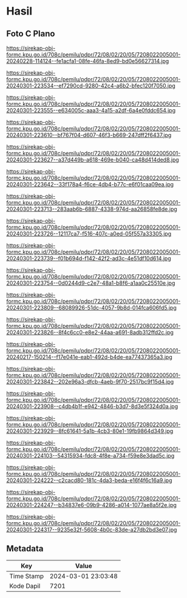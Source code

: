 # Hasil

## Foto C Plano

https://sirekap-obj-formc.kpu.go.id/708c/pemilu/pdpr/72/08/02/20/05/7208022005001-20240228-114124--fe1acfa1-08fe-46fa-8ed9-bd0e56627314.jpg

https://sirekap-obj-formc.kpu.go.id/708c/pemilu/pdpr/72/08/02/20/05/7208022005001-20240301-223534--ef7290cd-9280-42c4-a6b2-bfec120f7050.jpg

https://sirekap-obj-formc.kpu.go.id/708c/pemilu/pdpr/72/08/02/20/05/7208022005001-20240301-223555--e634005c-aaa3-4a15-a2df-6a4e0fddc654.jpg

https://sirekap-obj-formc.kpu.go.id/708c/pemilu/pdpr/72/08/02/20/05/7208022005001-20240301-223610--bf767f04-d607-46f3-b669-247dff2f6437.jpg

https://sirekap-obj-formc.kpu.go.id/708c/pemilu/pdpr/72/08/02/20/05/7208022005001-20240301-223627--a37d449b-a618-469e-b040-ca48d414ded8.jpg

https://sirekap-obj-formc.kpu.go.id/708c/pemilu/pdpr/72/08/02/20/05/7208022005001-20240301-223642--33f178a4-f6ce-4db4-b77c-e6f01caa09ea.jpg

https://sirekap-obj-formc.kpu.go.id/708c/pemilu/pdpr/72/08/02/20/05/7208022005001-20240301-223713--283aab6b-6887-4338-974d-aa26858fe8de.jpg

https://sirekap-obj-formc.kpu.go.id/708c/pemilu/pdpr/72/08/02/20/05/7208022005001-20240301-223726--12117ca7-f516-407c-a0ed-05f557a33305.jpg

https://sirekap-obj-formc.kpu.go.id/708c/pemilu/pdpr/72/08/02/20/05/7208022005001-20240301-223739--f01b694d-f142-42f2-ad3c-4e51df10d614.jpg

https://sirekap-obj-formc.kpu.go.id/708c/pemilu/pdpr/72/08/02/20/05/7208022005001-20240301-223754--0d0244d9-c2e7-48a1-b8f6-a1aa0c25510e.jpg

https://sirekap-obj-formc.kpu.go.id/708c/pemilu/pdpr/72/08/02/20/05/7208022005001-20240301-223809--68089926-51dc-4057-9b8d-014fca606fd5.jpg

https://sirekap-obj-formc.kpu.go.id/708c/pemilu/pdpr/72/08/02/20/05/7208022005001-20240301-223826--8f4c6cc0-e8e2-44aa-a691-8adb312ffd2c.jpg

https://sirekap-obj-formc.kpu.go.id/708c/pemilu/pdpr/72/08/02/20/05/7208022005001-20240217-150214--f17e041e-eab1-492d-b4de-ea77437365a3.jpg

https://sirekap-obj-formc.kpu.go.id/708c/pemilu/pdpr/72/08/02/20/05/7208022005001-20240301-223842--202e96a3-dfcb-4aeb-9f70-2517bc9f15d4.jpg

https://sirekap-obj-formc.kpu.go.id/708c/pemilu/pdpr/72/08/02/20/05/7208022005001-20240301-223908--c4db4b1f-e942-4846-b3d7-8d3e5f324d0a.jpg

https://sirekap-obj-formc.kpu.go.id/708c/pemilu/pdpr/72/08/02/20/05/7208022005001-20240301-223929--8fc61641-5a1b-4cb3-80e1-19fb9864d349.jpg

https://sirekap-obj-formc.kpu.go.id/708c/pemilu/pdpr/72/08/02/20/05/7208022005001-20240301-224103--54315934-fdc8-4f8e-a734-f59e8e3dad5c.jpg

https://sirekap-obj-formc.kpu.go.id/708c/pemilu/pdpr/72/08/02/20/05/7208022005001-20240301-224222--c2cacd80-181c-4da3-beda-e16f4f6c16a9.jpg

https://sirekap-obj-formc.kpu.go.id/708c/pemilu/pdpr/72/08/02/20/05/7208022005001-20240301-224247--b34837e6-09b9-4286-a014-1077ae8a5f2e.jpg

https://sirekap-obj-formc.kpu.go.id/708c/pemilu/pdpr/72/08/02/20/05/7208022005001-20240301-224317--9235e32f-5608-4b0c-83de-a27db2bd3e07.jpg


## Metadata

| Key        | Value               |
| ---------- | ------------------- |
| Time Stamp | 2024-03-01 23:03:48 |
| Kode Dapil | 7201                |



